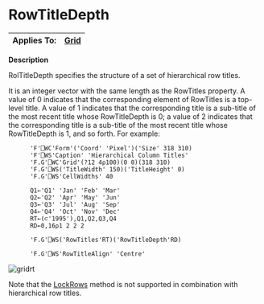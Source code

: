 




<h1 class="heading"><span class="name">RowTitleDepth</span></h1>

| Applies To: | [Grid](./grid.md) |
| --- | ---  |


**Description**


RolTitleDepth specifies the structure of a set of hierarchical row titles.



It
is an integer vector with the same length as the RowTitles property. A value of
0 indicates that the corresponding element of RowTitles is a top-level title. A
value of 1 indicates that the corresponding title is a sub-title of the most
recent title whose RowTitleDepth is 0; a value of 2 indicates that the
corresponding title is a sub-title of the most recent title whose RowTitleDepth
is 1, and so forth. For example:
```apl
      'F'⎕WC'Form'('Coord' 'Pixel')('Size' 318 310)
      'F'⎕WS'Caption' 'Hierarchical Column Titles' 
      'F.G'⎕WC'Grid'(?12 4⍴100)(0 0)(318 310)      
      'F.G'⎕WS('TitleWidth' 150)('TitleHeight' 0)  
      'F.G'⎕WS'CellWidths' 40                      

      Q1←'Q1' 'Jan' 'Feb' 'Mar'                    
      Q2←'Q2' 'Apr' 'May' 'Jun'                    
      Q3←'Q3' 'Jul' 'Aug' 'Sep'                    
      Q4←'Q4' 'Oct' 'Nov' 'Dec'                    
      RT←(⊂'1995'),Q1,Q2,Q3,Q4                     
      RD←0,16⍴1 2 2 2                              

      'F.G'⎕WS('RowTitles'RT)('RowTitleDepth'RD)

      'F.G'⎕WS'RowTitleAlign' 'Centre'
```


![gridrt](../img/gridrt.gif)


Note that the [LockRows](./lockrows.md) method is not
supported in combination with hierarchical row titles.


